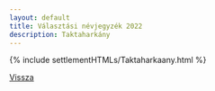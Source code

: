 ```yaml
---
layout: default
title: Választási névjegyzék 2022
description: Taktaharkány
---
```


{% include settlementHTMLs/Taktaharkaany.html %}

[Vissza](../)